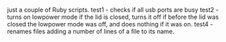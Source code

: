 just a couple of Ruby scripts.
test1 - checks if all usb ports are busy
test2 - turns on lowpower mode if the lid is closed, turns it off if before the lid was closed the lowpower mode was off, and does nothing if it was on.
test4 - renames files adding a number of lines of a file to its name.
